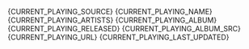 {CURRENT_PLAYING_SOURCE}
{CURRENT_PLAYING_NAME}
{CURRENT_PLAYING_ARTISTS}
{CURRENT_PLAYING_ALBUM}
{CURRENT_PLAYING_RELEASED}
{CURRENT_PLAYING_ALBUM_SRC}
{CURRENT_PLAYING_URL}
{CURRENT_PLAYING_LAST_UPDATED}